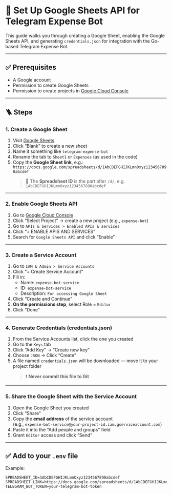 # 🧾 Set Up Google Sheets API for Telegram Expense Bot

This guide walks you through creating a Google Sheet, enabling the Google Sheets API, and generating `credentials.json` for integration with the Go-based Telegram Expense Bot.

---

## ✅ Prerequisites

- A Google account
- Permission to create Google Sheets
- Permission to create projects in [Google Cloud Console](https://console.cloud.google.com)

---

## 🪜 Steps

### 1. Create a Google Sheet

1. Visit [Google Sheets](https://docs.google.com/spreadsheets/u/0/)
2. Click “Blank” to create a new sheet
3. Name it something like `telegram-expense-bot`
4. Rename the tab to `Sheet1` or `Expenses` (as used in the code)
5. Copy the **Google Sheet link**, e.g.:  
   `https://docs.google.com/spreadsheets/d/1AbCDEFGHIJKLmnOxyz1234567890abcdef`  
   > 🔹 The **Spreadsheet ID** is the part after `/d/`, e.g. `1AbCDEFGHIJKLmnOxyz1234567890abcdef`

---

### 2. Enable Google Sheets API

1. Go to [Google Cloud Console](https://console.cloud.google.com/)
2. Click “Select Project” → create a new project (e.g., `expense-bot`)
3. Go to `APIs & Services > Enabled APIs & services`
4. Click “+ ENABLE APIS AND SERVICES”
5. Search for `Google Sheets API` and click “Enable”

---

### 3. Create a Service Account

1. Go to `IAM & Admin > Service Accounts`
2. Click “+ Create Service Account”
3. Fill in:
   - Name: `expense-bot-service`
   - ID: `expense-bot-service`
   - Description: `For accessing Google Sheet`
4. Click “Create and Continue”
5. **On the permissions step**, select Role = `Editor`
6. Click “Done”

---

### 4. Generate Credentials (credentials.json)

1. From the Service Accounts list, click the one you created
2. Go to the `Keys` tab
3. Click “Add Key” → “Create new key”
4. Choose `JSON` → Click “Create”
5. A file named `credentials.json` will be downloaded — move it to your project folder  
   > ❗ **Never commit this file to Git**

---

### 5. Share the Google Sheet with the Service Account

1. Open the Google Sheet you created
2. Click “Share”
3. Copy the **email address** of the service account  
   (e.g., `expense-bot-service@your-project-id.iam.gserviceaccount.com`)
4. Paste it into the “Add people and groups” field
5. Grant `Editor` access and click “Send”

---

## ✅ Add to your `.env` file

Example:

```dotenv
SPREADSHEET_ID=1AbCDEFGHIJKLmnOxyz1234567890abcdef
SPREADSHEET_LINK=https://docs.google.com/spreadsheets/d/1AbCDEFGHIJKLmnOxyz1234567890abcdef
TELEGRAM_BOT_TOKEN=your-telegram-bot-token
